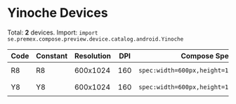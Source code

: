 # Yinoche Devices

Total: **2** devices. Import: `import se.premex.compose.preview.device.catalog.android.Yinoche`

| Code | Constant | Resolution | DPI | Compose Spec | Preview Usage |
|------|----------|------------|-----|-------------|---------------|
| R8 | R8 | 600x1024 | 160 | `spec:width=600px,height=1024px,dpi=160` | `@Preview(device = Yinoche.R8)` |
| Y8 | Y8 | 600x1024 | 160 | `spec:width=600px,height=1024px,dpi=160` | `@Preview(device = Yinoche.Y8)` |

<!-- Generated automatically. Do not edit manually. -->
